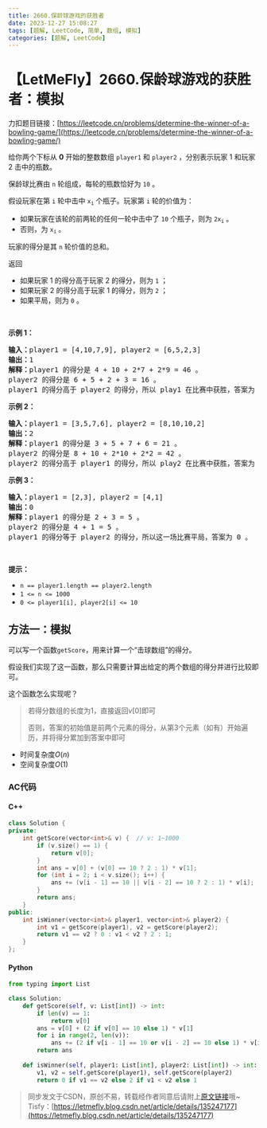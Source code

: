 ```yaml
---
title: 2660.保龄球游戏的获胜者
date: 2023-12-27 15:08:27
tags: [题解, LeetCode, 简单, 数组, 模拟]
categories: [题解, LeetCode]
---
```


# 【LetMeFly】2660.保龄球游戏的获胜者：模拟

力扣题目链接：[https://leetcode.cn/problems/determine-the-winner-of-a-bowling-game/](https://leetcode.cn/problems/determine-the-winner-of-a-bowling-game/)

<p>给你两个下标从 <strong>0</strong> 开始的整数数组 <code>player1</code> 和 <code>player2</code> ，分别表示玩家 1 和玩家 2 击中的瓶数。</p>

<p>保龄球比赛由 <code>n</code> 轮组成，每轮的瓶数恰好为 <code>10</code> 。</p>

<p>假设玩家在第 <code>i</code> 轮中击中&nbsp;<code>x<sub>i</sub></code> 个瓶子。玩家第 <code>i</code> 轮的价值为：</p>

<ul>
	<li>如果玩家在该轮的前两轮的任何一轮中击中了 <code>10</code> 个瓶子，则为 <code>2x<sub>i</sub></code> 。</li>
	<li>否则，为&nbsp;<code>x<sub>i</sub></code> 。</li>
</ul>

<p>玩家的得分是其 <code>n</code> 轮价值的总和。</p>

<p>返回</p>

<ul>
	<li>如果玩家 1 的得分高于玩家 2 的得分，则为 <code>1</code> ；</li>
	<li>如果玩家 2 的得分高于玩家 1 的得分，则为 <code>2</code> ；</li>
	<li>如果平局，则为 <code>0</code> 。</li>
</ul>

<p>&nbsp;</p>

<p><strong>示例 1：</strong></p>

<pre>
<strong>输入：</strong>player1 = [4,10,7,9], player2 = [6,5,2,3]
<strong>输出：</strong>1
<strong>解释：</strong>player1 的得分是 4 + 10 + 2*7 + 2*9 = 46 。
player2 的得分是 6 + 5 + 2 + 3 = 16 。
player1 的得分高于 player2 的得分，所以 play1 在比赛中获胜，答案为 1 。
</pre>

<p><strong>示例 2：</strong></p>

<pre>
<strong>输入：</strong>player1 = [3,5,7,6], player2 = [8,10,10,2]
<strong>输出：</strong>2
<strong>解释：</strong>player1 的得分是 3 + 5 + 7 + 6 = 21 。
player2 的得分是 8 + 10 + 2*10 + 2*2 = 42 。
player2 的得分高于 player1 的得分，所以 play2 在比赛中获胜，答案为 2 。</pre>

<p><strong>示例 3：</strong></p>

<pre>
<strong>输入：</strong>player1 = [2,3], player2 = [4,1]
<strong>输出：</strong>0
<strong>解释：</strong>player1 的得分是 2 + 3 = 5 。
player2 的得分是 4 + 1 = 5 。
player1 的得分等于 player2 的得分，所以这一场比赛平局，答案为 0 。
</pre>

<p>&nbsp;</p>

<p><strong>提示：</strong></p>

<ul>
	<li><code>n == player1.length == player2.length</code></li>
	<li><code>1 &lt;= n &lt;= 1000</code></li>
	<li><code>0 &lt;= player1[i], player2[i] &lt;= 10</code></li>
</ul>


    
## 方法一：模拟

可以写一个函数```getScore```，用来计算一个“击球数组”的得分。

假设我们实现了这一函数，那么只需要计算出给定的两个数组的得分并进行比较即可。

这个函数怎么实现呢？

> 若得分数组的长度为1，直接返回$v[0]$即可
>
> 否则，答案的初始值是前两个元素的得分，从第3个元素（如有）开始遍历，并将得分累加到答案中即可

+ 时间复杂度$O(n)$
+ 空间复杂度$O(1)$

### AC代码

#### C++

```cpp
class Solution {
private:
    int getScore(vector<int>& v) {  // v: 1~1000
        if (v.size() == 1) {
            return v[0];
        }
        int ans = v[0] + (v[0] == 10 ? 2 : 1) * v[1];
        for (int i = 2; i < v.size(); i++) {
            ans += (v[i - 1] == 10 || v[i - 2] == 10 ? 2 : 1) * v[i];
        }
        return ans;
    }
public:
    int isWinner(vector<int>& player1, vector<int>& player2) {
        int v1 = getScore(player1), v2 = getScore(player2);
        return v1 == v2 ? 0 : v1 < v2 ? 2 : 1;
    }
};
```

#### Python

```python
from typing import List

class Solution:
    def getScore(self, v: List[int]) -> int:
        if len(v) == 1:
            return v[0]
        ans = v[0] + (2 if v[0] == 10 else 1) * v[1]
        for i in range(2, len(v)):
            ans += (2 if v[i - 1] == 10 or v[i - 2] == 10 else 1) * v[i]
        return ans
    
    def isWinner(self, player1: List[int], player2: List[int]) -> int:
        v1, v2 = self.getScore(player1), self.getScore(player2)
        return 0 if v1 == v2 else 2 if v1 < v2 else 1
```

> 同步发文于CSDN，原创不易，转载经作者同意后请附上[原文链接](https://blog.letmefly.xyz/2023/12/27/LeetCode%202660.%E4%BF%9D%E9%BE%84%E7%90%83%E6%B8%B8%E6%88%8F%E7%9A%84%E8%8E%B7%E8%83%9C%E8%80%85/)哦~
> Tisfy：[https://letmefly.blog.csdn.net/article/details/135247177](https://letmefly.blog.csdn.net/article/details/135247177)
